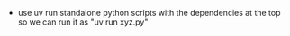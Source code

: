 - use uv run standalone python scripts with the dependencies at the top so we can run it as "uv run xyz.py"